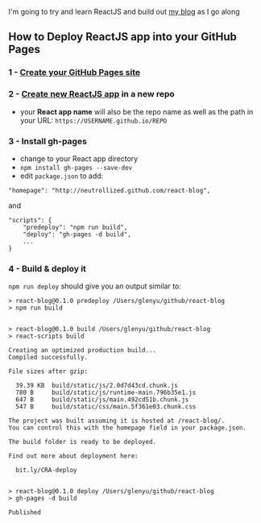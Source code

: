 I'm going to try and learn ReactJS and build out [my blog](https://neutrollized.github.io/react-blog) as I go along

## How to Deploy ReactJS app into your GitHub Pages
### 1 - [Create your GitHub Pages site](https://docs.github.com/en/github/working-with-github-pages)

### 2 - [Create new ReactJS app](https://reactjs.org/docs/create-a-new-react-app.html) in a new repo
- your **React app name** will also be the repo name as well as the path in your URL: `https://USERNAME.github.io/REPO`

### 3 - Install gh-pages
- change to your React app directory
- `npm install gh-pages --save-dev`
- edit `package.json` to add:

```
"homepage": "http://neutrollized.github.com/react-blog",
```

and 

```
"scripts": {
    "predeploy": "npm run build",
    "deploy": "gh-pages -d build",
    ...
}
```

### 4 - Build & deploy it
`npm run deploy` should give you an output similar to:
```
> react-blog@0.1.0 predeploy /Users/glenyu/github/react-blog
> npm run build


> react-blog@0.1.0 build /Users/glenyu/github/react-blog
> react-scripts build

Creating an optimized production build...
Compiled successfully.

File sizes after gzip:

  39.39 KB  build/static/js/2.0d7d43cd.chunk.js
  780 B     build/static/js/runtime-main.796b35e1.js
  647 B     build/static/js/main.492cd51b.chunk.js
  547 B     build/static/css/main.5f361e03.chunk.css

The project was built assuming it is hosted at /react-blog/.
You can control this with the homepage field in your package.json.

The build folder is ready to be deployed.

Find out more about deployment here:

  bit.ly/CRA-deploy


> react-blog@0.1.0 deploy /Users/glenyu/github/react-blog
> gh-pages -d build

Published
```
